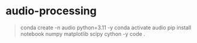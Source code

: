 # audio-processing


> conda create -n audio python=3.11 -y
> conda activate audio
> pip install notebook numpy matplotlib scipy cython -y
> code .